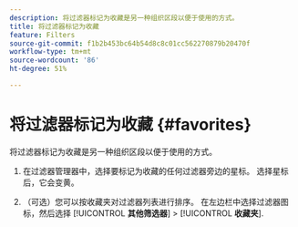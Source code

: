 ```yaml
---
description: 将过滤器标记为收藏是另一种组织区段以便于使用的方式。
title: 将过滤器标记为收藏
feature: Filters
source-git-commit: f1b2b453bc64b54d8c8c01cc562270879b20470f
workflow-type: tm+mt
source-wordcount: '86'
ht-degree: 51%

---
```


# 将过滤器标记为收藏 {#favorites}

将过滤器标记为收藏是另一种组织区段以便于使用的方式。

1. 在过滤器管理器中，选择要标记为收藏的任何过滤器旁边的星标。 选择星标后，它会变黄。

1. （可选）您可以按收藏夹对过滤器列表进行排序。 在左边栏中选择过滤器图标，然后选择 [!UICONTROL **其他筛选器**] > [!UICONTROL **收藏夹**].